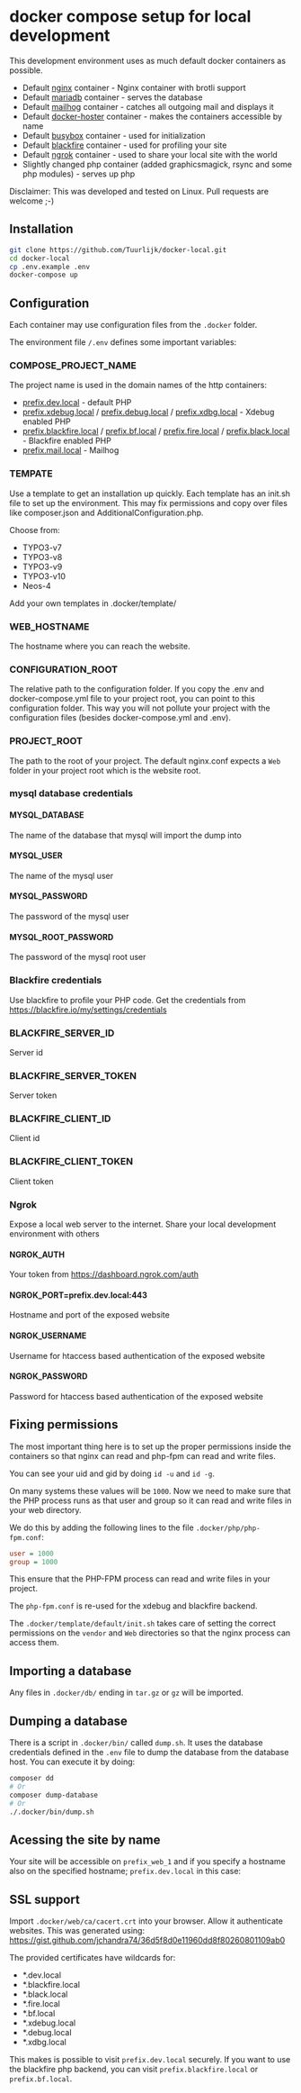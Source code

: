# docker compose setup for local development
This development environment uses as much default docker containers as possible.

* Default [nginx](https://hub.docker.com/fholzer/nginx-brotli) container - Nginx container with brotli support
* Default [mariadb](https://hub.docker.com/_/mariadb) container - serves the database
* Default [mailhog](https://hub.docker.com/r/mailhog/mailhog) container - catches all outgoing mail and displays it
* Default [docker-hoster](https://hub.docker.com/r/dvdarias/docker-hoster) container - makes the containers accessible by name
* Default [busybox](https://hub.docker.com/_/busybox) container - used for initialization
* Default [blackfire](https://hub.docker.com/blackfire/blackfire) container - used for profiling your site
* Default [ngrok](https://hub.docker.com/wernight/ngrok) container - used to share your local site with the world
* Slightly changed php container (added graphicsmagick, rsync and some php modules) - serves up php

Disclaimer: This was developed and tested on Linux. Pull requests are welcome ;-)

## Installation

```bash
git clone https://github.com/Tuurlijk/docker-local.git
cd docker-local
cp .env.example .env
docker-compose up
```

## Configuration
Each container may use configuration files from the `.docker` folder.

The environment file `/.env` defines some important variables:

### COMPOSE_PROJECT_NAME
The project name is used in the domain names of the http containers:
* [prefix.dev.local](https://prefix.dev.local) - default PHP
* [prefix.xdebug.local](https://prefix.xdebug.local) / [prefix.debug.local](https://prefix.debug.local) / [prefix.xdbg.local](https://prefix.xdbg.local) - Xdebug enabled PHP
* [prefix.blackfire.local](https://prefix.blackfire.local) / [prefix.bf.local](https://prefix.bf.local) / [prefix.fire.local](https://prefix.fire.local) / [prefix.black.local](https://prefix.black.local) - Blackfire enabled PHP
* [prefix.mail.local](https://prefix.mail.local) - Mailhog

### TEMPATE ###
Use a template to get an installation up quickly. Each template has an init.sh file to set up the environment. This may fix permissions and copy over files like composer.json and AdditionalConfiguration.php.

Choose from: 
* TYPO3-v7
* TYPO3-v8
* TYPO3-v9
* TYPO3-v10
* Neos-4

Add your own templates in .docker/template/

### WEB_HOSTNAME
The hostname where you can reach the website.

### CONFIGURATION_ROOT
The relative path to the configuration folder. If you copy the .env and docker-compose.yml file to your project root, you can point to this configuration folder. This way you will not pollute your project with the configuration files (besides docker-compose.yml and .env).

### PROJECT_ROOT
The path to the root of your project. The default nginx.conf expects a `Web` folder in your project root which is the website root.

### mysql database credentials

#### MYSQL_DATABASE
The name of the database that mysql will import the dump into

#### MYSQL_USER
The name of the mysql user

#### MYSQL_PASSWORD
The password of the mysql user

#### MYSQL_ROOT_PASSWORD
The password of the mysql root user

### Blackfire credentials
Use blackfire to profile your PHP code. Get the credentials from https://blackfire.io/my/settings/credentials

### BLACKFIRE_SERVER_ID
Server id

### BLACKFIRE_SERVER_TOKEN
Server token

### BLACKFIRE_CLIENT_ID
Client id

### BLACKFIRE_CLIENT_TOKEN
Client token

### Ngrok
Expose a local web server to the internet. Share your local development environment with others

#### NGROK_AUTH
Your token from https://dashboard.ngrok.com/auth

#### NGROK_PORT=prefix.dev.local:443
Hostname and port of the exposed website

#### NGROK_USERNAME
Username for htaccess based authentication of the exposed website

#### NGROK_PASSWORD
Password for htaccess based authentication of the exposed website

## Fixing permissions
The most important thing here is to set up the proper permissions inside the containers so that nginx can read and php-fpm can read and write files.

You can see your uid and gid by doing `id -u` and `id -g`.

On many systems these values will be `1000`. Now we need to make sure that the PHP process runs as that user and group so it can read and write files in your web directory.

We do this by adding the following lines to the file `.docker/php/php-fpm.conf`:
```ini
user = 1000
group = 1000
```

This ensure that the PHP-FPM process can read and write files in your project.

The `php-fpm.conf` is re-used for the xdebug and blackfire backend.

The `.docker/template/default/init.sh` takes care of setting the correct permissions on the `vendor` and `Web` directories so that the nginx process can access them.

## Importing a database
Any files in `.docker/db/` ending in `tar.gz` or `gz` will be imported.

## Dumping a database
There is a script in `.docker/bin/` called `dump.sh`. It uses the database credentials defined in the `.env` file to dump the database from the database host. You can execute it by doing:
```bash
composer dd
# Or
composer dump-database
# Or
./.docker/bin/dump.sh
```

## Acessing the site by name
Your site will be accessible on `prefix_web_1` and if you specify a hostname also on the specified hostname; `prefix.dev.local` in this case:

## SSL support
Import `.docker/web/ca/cacert.crt` into your browser. Allow it authenticate websites.
This was generated using: https://gist.github.com/jchandra74/36d5f8d0e11960dd8f80260801109ab0

The provided certificates have wildcards for:
* *.dev.local
* *.blackfire.local
* *.black.local
* *.fire.local
* *.bf.local
* *.xdebug.local
* *.debug.local
* *.xdbg.local

This makes is possible to visit `prefix.dev.local` securely. If you want to use the blackfire php backend, you can visit `prefix.blackfire.local` or `prefix.bf.local`.
